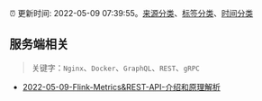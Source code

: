 :alarm_clock: 更新时间: 2022-05-09 07:39:55。[来源分类](../README.md)、[标签分类](../TAGS.md)、[时间分类](../TIMELINE.md)

## 服务端相关


> 关键字：`Nginx`、`Docker`、`GraphQL`、`REST`、`gRPC`



- [2022-05-09-Flink-Metrics&REST-API-介绍和原理解析](https://toutiao.io/k/ahkvcb5) 